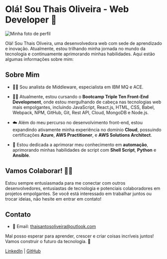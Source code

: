 # Olá! Sou Thais Oliveira - Web Developer 👋

![Minha foto de perfil](https://plus.unsplash.com/premium_photo-1685086785054-d047cdc0e525?auto=format&fit=crop&q=80&w=1932&ixlib=rb-4.0.3&ixid=M3wxMjA3fDB8MHxwaG90by1wYWdlfHx8fGVufDB8fHx8fA%3D%3D)

Olá! Sou Thais Oliveira, uma desenvolvedora web com sede de aprendizado e inovação. Atualmente, estou trilhando minha jornada no mundo da tecnologia e continuamente aprimorando minhas habilidades. Aqui estão algumas informações sobre mim:

## Sobre Mim

- 👩‍💻 Sou analista de Middleware, especialista em IBM MQ e ACE.

- 👩‍💻 Atualmente, estou cursando o **Bootcamp Triple Ten Front-End Development**, onde estou mergulhando de cabeça nas tecnologias web mais empolgantes, incluindo JavaScript, React.js, HTML, CSS, Babel, Webpack, NPM, GitHub, Git, Rest API, Cloud, MongoDB e Node.js.

- ☁️ Além do meu percurso no desenvolvimento front-end, estou expandindo ativamente minha experiência no domínio **Cloud**, possuindo certificações **Azure**, **AWS Practitioner**, e **AWS Solutions Architect**.

- 🤖 Estou dedicada a aprimorar meu conhecimento em **automação**, aprimorando minhas habilidades de script com **Shell Script**, **Python** e **Ansible**.

## Vamos Colaborar! 👩‍💻

Estou sempre entusiasmada para me conectar com outros desenvolvedores, entusiastas de tecnologia e potenciais colaboradores em projetos empolgantes. Se você está interessado em trabalhar juntos ou trocar ideias, não hesite em entrar em contato!

## Contato

- 📧 Email: [thaisantosoliveira@outlook.com](mailto:thaisantosoliveira@outlook.com)

Mal posso esperar para aprender, crescer e criar coisas incríveis juntos! Vamos construir o futuro da tecnologia. 🚀

[LinkedIn](https://www.linkedin.com/in/thaisantosoliveira/) | [GitHub](https://github.com/olivetha)

